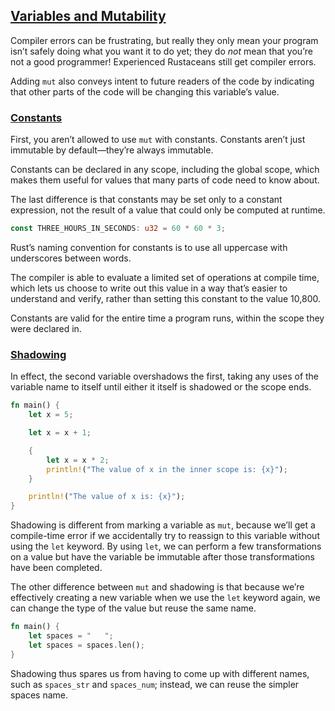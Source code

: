 ## [Variables and Mutability](https://doc.rust-lang.org/nightly/book/ch03-01-variables-and-mutability.html#variables-and-mutability)

Compiler errors can be frustrating, but really they only mean your program isn’t safely doing what you want it to do yet; they do _not_ mean that you’re not a good programmer! Experienced Rustaceans still get compiler errors.

Adding `mut` also conveys intent to future readers of the code by indicating that other parts of the code will be changing this variable’s value.

### [Constants](https://doc.rust-lang.org/nightly/book/ch03-01-variables-and-mutability.html#constants)

First, you aren’t allowed to use `mut` with constants. Constants aren’t just immutable by default—they’re always immutable.

Constants can be declared in any scope, including the global scope, which makes them useful for values that many parts of code need to know about.

The last difference is that constants may be set only to a constant expression, not the result of a value that could only be computed at runtime.

```rust
const THREE_HOURS_IN_SECONDS: u32 = 60 * 60 * 3;
```

Rust’s naming convention for constants is to use all uppercase with underscores between words.

The compiler is able to evaluate a limited set of operations at compile time, which lets us choose to write out this value in a way that’s easier to understand and verify, rather than setting this constant to the value 10,800.

Constants are valid for the entire time a program runs, within the scope they were declared in.

### [Shadowing](https://doc.rust-lang.org/nightly/book/ch03-01-variables-and-mutability.html#shadowing)

In effect, the second variable overshadows the first, taking any uses of the variable name to itself until either it itself is shadowed or the scope ends.

```rust
fn main() {
    let x = 5;

    let x = x + 1;

    {
        let x = x * 2;
        println!("The value of x in the inner scope is: {x}");
    }

    println!("The value of x is: {x}");
}
```

Shadowing is different from marking a variable as `mut`, because we’ll get a compile-time error if we accidentally try to reassign to this variable without using the `let` keyword. By using `let`, we can perform a few transformations on a value but have the variable be immutable after those transformations have been completed.

The other difference between `mut` and shadowing is that because we’re effectively creating a new variable when we use the `let` keyword again, we can change the type of the value but reuse the same name.

```rust
fn main() {
    let spaces = "   ";
    let spaces = spaces.len();
}
```

Shadowing thus spares us from having to come up with different names, such as `spaces_str` and `spaces_num`; instead, we can reuse the simpler spaces name.